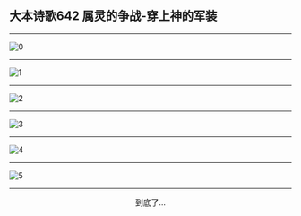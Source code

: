 
## 大本诗歌642 属灵的争战-穿上神的军装
        
<div id="aplayer0"></div>

---

<img alt="0" data-original="/data/d0642/0.png">

---

<img alt="1" data-original="/data/d0642/1.png">

---

<img alt="2" data-original="/data/d0642/2.png">

---

<img alt="3" data-original="/data/d0642/3.png">

---

<img alt="4" data-original="/data/d0642/4.png">

---

<img alt="5" data-original="/data/d0642/5.png">

---

<p style="text-align: center">到底了...</p>

<script src="/js/dist-view.js"></script>

<script>
MAIN.id = 'd0642';
        
const ap0 = new APlayer({
    container: document.getElementById('aplayer0'),
    volume: 1,
    loop: 'none',
    preload: 'none',
    audio: [{
        name: '大本诗歌642.mp3',
        artist: '大本诗歌',
        url: 'https://res.wx.qq.com/voice/getvoice?mediaid=MzI0NTk3MDM5M18yMjQ3NDk1NjU0',
        cover: '/favicon'
    }]
});
</script>
